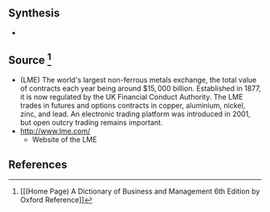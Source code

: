 ## Synthesis
- 
## Source [^1]
- (LME) The world's largest non-ferrous metals exchange, the total value of contracts each year being around $\$ 15,000$ billion. Established in 1877, it is now regulated by the UK Financial Conduct Authority. The LME trades in futures and options contracts in copper, aluminium, nickel, zinc, and lead. An electronic trading platform was introduced in 2001, but open outcry trading remains important.
- http://www.lme.com/
	- Website of the LME
## References

[^1]: [[(Home Page) A Dictionary of Business and Management 6th Edition by Oxford Reference]]